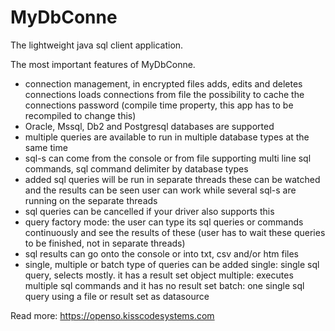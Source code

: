 # MyDbConne
The lightweight java sql client application.

The most important features of MyDbConne.

  - connection management, in encrypted files
    adds, edits and deletes connections
    loads connections from file
    the possibility to cache the connections password
    (compile time property, this app has to be recompiled to change this)
  - Oracle, Mssql, Db2 and Postgresql databases are supported
  - multiple queries are available to run
    in multiple database types at the same time
  - sql-s can come from the console or from file
    supporting multi line sql commands, sql command delimiter by database types
  - added sql queries will be run in separate threads
    these can be watched and the results can be seen
    user can work while several sql-s are running on the separate threads
  - sql queries can be cancelled if your driver also supports this
  - query factory mode: the user can type its sql queries or commands
    continuously and see the results of these
    (user has to wait these queries to be finished, not in separate threads)
  - sql results can go onto the console or into txt, csv and/or htm files
  - single, multiple or batch type of queries can be added
    single: single sql query, selects mostly. it has a result set object
    multiple: executes multiple sql commands and it has no result set
    batch: one single sql query using a file or result set as datasource
    
Read more: https://openso.kisscodesystems.com
